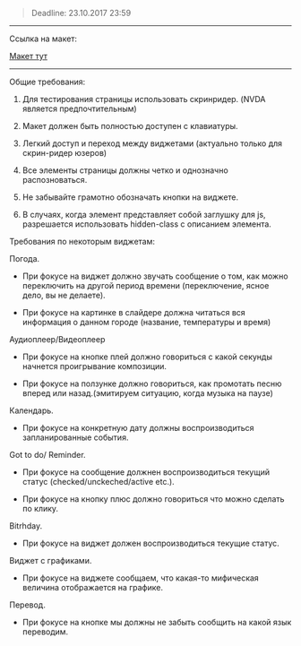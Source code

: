 >Deadline: 
>23.10.2017 23:59

___
Ссылка на макет:

[Макет тут](https://github.com/StanislauZubovich/UXMiniLab/blob/2017-Q3/designs/widgets/widget%20ui.psd)
___


Общие требования:

1. Для тестирования страницы использовать скринридер. (NVDA является предпочтительным)

2. Макет должен быть полностью доступен с клавиатуры.

3. Легкий доступ и переход между виджетами (актуально только для скрин-ридер юзеров)

4. Все элементы страницы должны четко и однозначно распозноваться.

5. Не забывайте грамотно обозначать кнопки на виджете.

6. В случаях, когда элемент представляет собой заглушку для js, разрешается использовать hidden-class с описанием элемента.

Требования по некоторым виджетам:


Погода.

* При фокусе на виджет должно звучать сообщение о том, как можно переключить на другой период времени (переключение, ясное дело, вы не делаете).

* При фокусе на картинке в слайдере должна читаться вся информация о данном городе (название, температуры и время)


Аудиоплеер/Видеоплеер

* При фокусе на кнопке плей должно говориться с какой секунды начнется проигрывание композиции.

* При фокусе на ползунке должно говориться, как промотать песню вперед или назад.(эмитируем ситуацию, когда музыка на паузе)


Календарь.

* При фокусе на конкретную дату должны воспроизводиться запланированные события.


Got to do/ Reminder.

* При фокусе на сообщение должнен воспроизводиться текущий статус (checked/unckeched/active etc.).

* При фокусе на кнопку плюс должно говориться что можно сделать по клику.


Bitrhday.

* При фокусе на виджет должен воспроизводиться текущие статус.


Виджет с графиками.

* При фокусе на виджете сообщаем, что какая-то мифическая величина отображается на графике.


Перевод.

* При фокусе на кнопке мы должны не забыть сообщить на какой язык переводим.